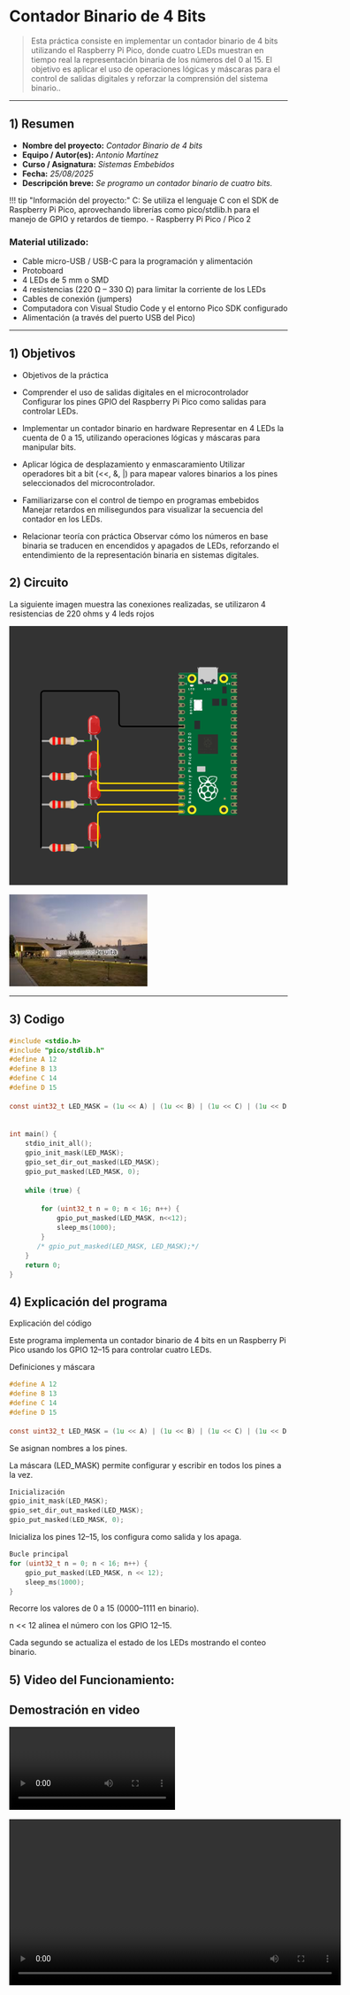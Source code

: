 #  Contador Binario de 4 Bits  

> Esta práctica consiste en implementar un contador binario de 4 bits utilizando el Raspberry Pi Pico, donde cuatro LEDs muestran en tiempo real la representación binaria de los números del 0 al 15. El objetivo es aplicar el uso de operaciones lógicas y máscaras para el control de salidas digitales y reforzar la comprensión del sistema binario..  


---

## 1) Resumen

- **Nombre del proyecto:** _Contador Binario de 4 bits_  
- **Equipo / Autor(es):** _Antonio Martínez_  
- **Curso / Asignatura:** _Sistemas Embebidos_  
- **Fecha:** _25/08/2025_  
- **Descripción breve:** _Se programo un contador binario de cuatro bits._

!!! tip "Información del proyecto:"
    C: Se utiliza el lenguaje C con el SDK de Raspberry Pi Pico, aprovechando librerías como pico/stdlib.h para el manejo de GPIO y retardos de tiempo.
    - Raspberry Pi Pico / Pico 2  

### Material utilizado: 
- Cable micro-USB / USB-C para la programación y alimentación  
- Protoboard  
- 4 LEDs de 5 mm o SMD  
- 4 resistencias (220 Ω – 330 Ω) para limitar la corriente de los LEDs  
- Cables de conexión (jumpers)  
- Computadora con Visual Studio Code y el entorno Pico SDK configurado  
- Alimentación (a través del puerto USB del Pico)  




---
## 1) Objetivos

- Objetivos de la práctica

- Comprender el uso de salidas digitales en el microcontrolador
Configurar los pines GPIO del Raspberry Pi Pico como salidas para controlar LEDs.

- Implementar un contador binario en hardware
Representar en 4 LEDs la cuenta de 0 a 15, utilizando operaciones lógicas y máscaras para manipular bits.

- Aplicar lógica de desplazamiento y enmascaramiento
Utilizar operadores bit a bit (<<, &, |) para mapear valores binarios a los pines seleccionados del microcontrolador.

- Familiarizarse con el control de tiempo en programas embebidos
Manejar retardos en milisegundos para visualizar la secuencia del contador en los LEDs.

- Relacionar teoría con práctica
Observar cómo los números en base binaria se traducen en encendidos y apagados de LEDs, reforzando el entendimiento de la representación binaria en sistemas digitales.


## 2) Circuito

La siguiente imagen muestra las conexiones realizadas, se utilizaron 4 resistencias de 220 ohms y 4 leds rojos 


![Raspberry Pi Pico 2](../recursos/imgs/contador.png)

<img src="../recursos/imgs/ibero.jpeg" alt="Raspberry conectada" width="250">

---

## 3) Codigo

```c
#include <stdio.h>
#include "pico/stdlib.h"
#define A 12
#define B 13    
#define C 14
#define D 15

const uint32_t LED_MASK = (1u << A) | (1u << B) | (1u << C) | (1u << D) ;
                   

int main() {
    stdio_init_all();
    gpio_init_mask(LED_MASK);
    gpio_set_dir_out_masked(LED_MASK);
    gpio_put_masked(LED_MASK, 0);

    while (true) {
        
        for (uint32_t n = 0; n < 16; n++) {
            gpio_put_masked(LED_MASK, n<<12);
            sleep_ms(1000);
        } 
       /* gpio_put_masked(LED_MASK, LED_MASK);*/
    }
    return 0;
}

```

## 4) Explicación del programa 

Explicación del código

Este programa implementa un contador binario de 4 bits en un Raspberry Pi Pico usando los GPIO 12–15 para controlar cuatro LEDs.

Definiciones y máscara
```c
#define A 12
#define B 13
#define C 14
#define D 15

const uint32_t LED_MASK = (1u << A) | (1u << B) | (1u << C) | (1u << D);
```

Se asignan nombres a los pines.

La máscara (LED_MASK) permite configurar y escribir en todos los pines a la vez.
```c
Inicialización
gpio_init_mask(LED_MASK);
gpio_set_dir_out_masked(LED_MASK);
gpio_put_masked(LED_MASK, 0);
```

Inicializa los pines 12–15, los configura como salida y los apaga.
```c
Bucle principal
for (uint32_t n = 0; n < 16; n++) {
    gpio_put_masked(LED_MASK, n << 12);
    sleep_ms(1000);
}

```
Recorre los valores de 0 a 15 (0000–1111 en binario).

n << 12 alinea el número con los GPIO 12–15.

Cada segundo se actualiza el estado de los LEDs mostrando el conteo binario.

## 5) Video del Funcionamiento:

## Demostración en video
![Diagrama del sistema](../recursos/imgs/contador.mp4)

<video width="600" controls>
  <source src="../recursos/imgs/contador.mp4">
</video>
